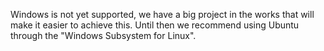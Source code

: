 Windows is not yet supported, we have a big project in the works that will make it easier to achieve this.
Until then we recommend using Ubuntu through the "Windows Subsystem for Linux".
